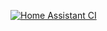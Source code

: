 [![Home Assistant CI](https://github.com/schettada/homeassistant/actions/workflows/home-assistant.yml/badge.svg)](https://github.com/schettada/homeassistant/actions/workflows/home-assistant.yml)
